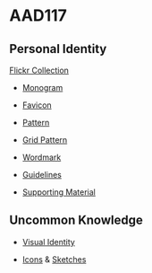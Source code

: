 # AAD117

Personal Identity
------------------

[Flickr Collection](https://www.flickr.com/photos/hayleygregg/collections/72157650779892609/)

* [Monogram](https://www.flickr.com/photos/hayleygregg/16702713511/in/set-72157651077722236)

* [Favicon](https://www.flickr.com/photos/hayleygregg/16516428068/in/album-72157651077722236/)

* [Pattern](https://www.flickr.com/photos/hayleygregg/16516618230/in/album-72157651077722236/)

* [Grid Pattern](https://www.flickr.com/photos/hayleygregg/16731840402/in/set-72157651077722236)

* [Wordmark](https://www.flickr.com/photos/hayleygregg/16712657715/in/album-72157651077722236/)

* [Guidelines](https://www.flickr.com/photos/hayleygregg/16702712271/in/album-72157651077722236/)

* [Supporting Material](https://www.flickr.com/photos/hayleygregg/sets/72157651203988765/)


Uncommon Knowledge
-------------------

* [Visual Identity](https://www.flickr.com/photos/hayleygregg/collections/72157650961957007/)

* [Icons](https://www.flickr.com/photos/hayleygregg/16315479703/) & [Sketches](https://www.flickr.com/photos/hayleygregg/17098836002/)



